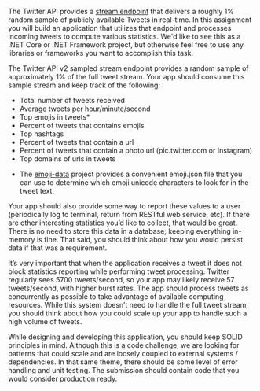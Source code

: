 The Twitter API provides a [stream endpoint](https://developer.twitter.com/en/docs/tutorials/consuming-streaming-data) that delivers a roughly 1% random sample of publicly available 
Tweets in real-time. In this assignment you will build an application that utilizes that endpoint and processes incoming tweets to compute various statistics. We'd like to see this 
as a .NET Core or .NET Framework project, but otherwise feel free to use any libraries or frameworks you want to accomplish this task.

The Twitter API v2 sampled stream endpoint provides a random sample of approximately 1% of the full tweet stream. 
Your app should consume this sample stream and keep track of the following:

- Total number of tweets received 
- Average tweets per hour/minute/second
- Top emojis in tweets*
- Percent of tweets that contains emojis
- Top hashtags
- Percent of tweets that contain a url
- Percent of tweets that contain a photo url (pic.twitter.com or Instagram)
- Top domains of urls in tweets
* The [emoji-data](https://github.com/iamcal/emoji-data) project provides a convenient emoji.json file that you can use to determine which emoji unicode characters to look for in the 
tweet text.

Your app should also provide some way to report these values to a user (periodically log to terminal, return from RESTful web service, etc). If there are other interesting statistics
you’d like to collect, that would be great. There is no need to store this data in a database; keeping everything in-memory is fine. That said, you should think about how you would 
persist data if that was a requirement.

It’s very important that when the application receives a tweet it does not block statistics reporting while performing tweet processing. Twitter regularly sees 5700 tweets/second, 
so your app may likely receive 57 tweets/second, with higher burst rates. The app should process tweets as concurrently as possible to take advantage of available computing resources.
While this system doesn’t need to handle the full tweet stream, you should think about how you could scale up your app to handle such a high volume of tweets.

While designing and developing this application, you should keep SOLID principles in mind. Although this is a code challenge, we are looking for patterns that could scale and are 
loosely coupled to external systems / dependencies. In that same theme, there should be some level of error handling and unit testing. The submission should contain code that you 
would consider production ready.
